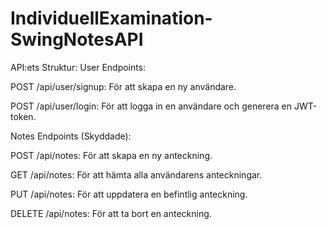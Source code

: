 # IndividuellExamination-SwingNotesAPI
API:ets Struktur:
User Endpoints:

POST /api/user/signup: För att skapa en ny användare.

POST /api/user/login: För att logga in en användare och generera en JWT-token.

Notes Endpoints (Skyddade):

POST /api/notes: För att skapa en ny anteckning.

GET /api/notes: För att hämta alla användarens anteckningar.

PUT /api/notes: För att uppdatera en befintlig anteckning.

DELETE /api/notes: För att ta bort en anteckning.